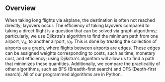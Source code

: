## Overview
When taking long flights via airplane, the destination is often not reached directly; layovers occur. The efficiency of taking layovers compared to taking a direct flight is a question that can be solved via graph algorithms; particularly, we use Djikstra's algorithm to find the minimum path from one airport, $v_A$, to another airport, $v_B$. This is done by treating the collection of airports as a graph, where flights between airports are edges. These edges can be assigned weights corresponding to costs, such as time, monetary cost, and efficiency; using Djikstra's algorithm will allow us to find a path that minimizes these quantities. Additionally, we compare the practicality of other algorithms, such as BFS (Breadth-first search) and DFS (Depth-first search). All of our programmed algorithms are in Python.
